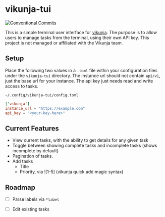 # vikunja-tui

[![Conventional Commits](https://img.shields.io/badge/Conventional%20Commits-1.0.0-%23FE5196?logo=conventionalcommits&logoColor=white)](https://conventionalcommits.org)

This is a simple terminal user interface for [vikunja](https://vikunja.io). The purpose is to allow users to manage tasks from the terminal, using their own API key. This project is not managed or affiliated with the Vikunja team.

## Setup

Place the following two values in a `.toml` file within your configuration files under the `vikunja-tui` directory. The instance url should not contain `api/v1`, just the base url for your instance. The api key just needs read and write access to tasks.

`~/.config/vikunja-tui/config.toml`

```toml
['vikunja']
instance_url = "https://example.com"
api_key = "<your-key-here>"
```

## Current Features

- View current tasks, with the ability to get details for any given task
- Toggle between showing complete tasks and incomplete tasks (shows incomplete by default)
- Pagination of tasks.
- Add tasks
	- Title
	- Priority, via ![1-5] (vikunja quick add magic syntax)

## Roadmap

- [ ] Parse labels via `*label`
- [ ] Edit existing tasks

